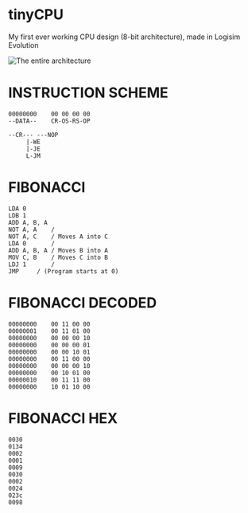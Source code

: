 # tinyCPU
My first ever working CPU design (8-bit architecture), made in Logisim Evolution

![The entire architecture](image.jpg)

# INSTRUCTION SCHEME

    00000000	00 00 00 00
    --DATA--	CR-OS-RS-OP
    
    --CR---	---NOP
    	 |-WE
    	 |-JE
    	 L-JM


# FIBONACCI #

    LDA 0
    LDB 1
    ADD A, B, A
    NOT A, A	/
    NOT A, C	/ Moves A into C
    LDA 0		/
    ADD A, B, A	/ Moves B into A
    MOV C, B	/ Moves C into B
    LDJ 1		/
    JMP		/ (Program starts at 0)

# FIBONACCI DECODED #

    00000000	00 11 00 00
    00000001	00 11 01 00
    00000000	00 00 00 10
    00000000	00 00 00 01
    00000000	00 00 10 01
    00000000	00 11 00 00
    00000000	00 00 00 10
    00000000	00 10 01 00
    00000010	00 11 11 00
    00000000	10 01 10 00

# FIBONACCI HEX #

    0030
    0134
    0002
    0001
    0009
    0030
    0002
    0024
    023c
    0098
